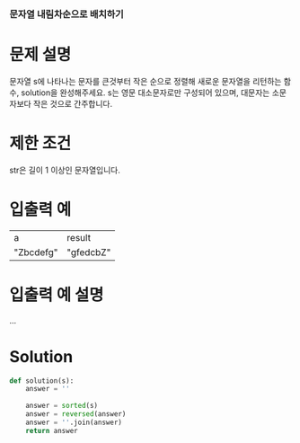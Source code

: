 
### 문자열 내림차순으로 배치하기

# 문제 설명

문자열 s에 나타나는 문자를 큰것부터 작은 순으로 정렬해 새로운 문자열을 리턴하는 함수, solution을 완성해주세요.
s는 영문 대소문자로만 구성되어 있으며, 대문자는 소문자보다 작은 것으로 간주합니다.

# 제한 조건

str은 길이 1 이상인 문자열입니다.

# 입출력 예
<table>
  <tr>
    <td>
      a
    </td>
    <td>
      result
    </td>
    </tr>
    <tr>
    <td>"Zbcdefg"	
      </td>
      <td>"gfedcbZ"
      </td>
  </tr>
  </table>
  
# 입출력 예 설명

...

# Solution

```python
def solution(s):
    answer = ''
    
    answer = sorted(s)
    answer = reversed(answer)
    answer = ''.join(answer)
    return answer
```
